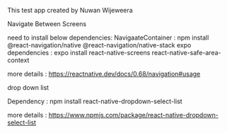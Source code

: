 This test app created by Nuwan Wijeweera

Navigate Between Screens

need to install below dependencies:
NavigaateContainer : npm install @react-navigation/native @react-navigation/native-stack
expo dependencies : expo install react-native-screens react-native-safe-area-context

more details : https://reactnative.dev/docs/0.68/navigation#usage

drop down list

Dependency : npm install react-native-dropdown-select-list

more details : https://www.npmjs.com/package/react-native-dropdown-select-list